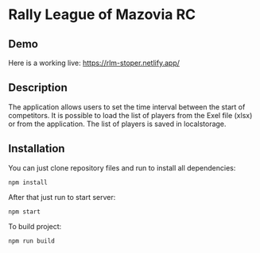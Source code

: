 ﻿# Rally League of Mazovia RC

## Demo
Here is a working live: https://rlm-stoper.netlify.app/

## Description
The application allows users to set the time interval between the start of competitors. 
It is possible to load the list of players from the Exel file (xlsx) or from the application. 
The list of players is saved in localstorage.

## Installation
You can just clone repository files and run to install all dependencies:

`npm install`

After that just run to start server:

`npm start`

To build project:

`npm run build`

